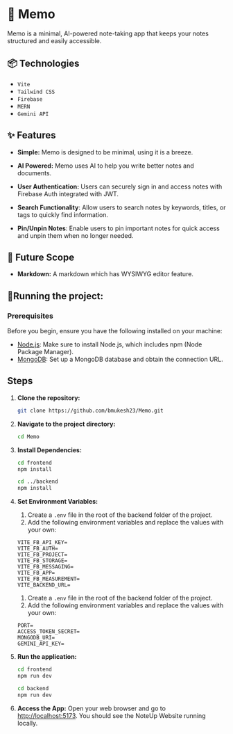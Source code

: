 # 🫧 Memo
Memo is a minimal, AI-powered note-taking app that keeps your notes structured and easily accessible.

## 📦 Technologies

- `Vite`
- `Tailwind CSS`
- `Firebase`
- `MERN`
- `Gemini API`

## ✨ Features

- **Simple:** Memo is designed to be minimal, using it is a breeze.

- **AI Powered:** Memo uses AI to help you write better notes and documents.

- **User Authentication:** Users can securely sign in and access notes with Firebase Auth integrated with JWT.

- **Search Functionality**: Allow users to search notes by keywords, titles, or tags to quickly find information.

- **Pin/Unpin Notes**: Enable users to pin important notes for quick access and unpin them when no longer needed.

## 💭 Future Scope
- **Markdown:** A markdown which has WYSIWYG editor feature.

## 🚦Running the project:

### Prerequisites

Before you begin, ensure you have the following installed on your machine:

- [Node.js](https://nodejs.org/): Make sure to install Node.js, which includes npm (Node Package Manager).
- [MongoDB](https://www.mongodb.com/try/download/community): Set up a MongoDB database and obtain the connection URL.

## Steps

1. **Clone the repository:**
    ```bash
    git clone https://github.com/bmukesh23/Memo.git
    ```

2. **Navigate to the project directory:**
    ```bash
    cd Memo
    ```

3. **Install Dependencies:**
    ```bash
    cd frontend
    npm install
    ```

    ```bash
    cd ../backend
    npm install
    ```

4. **Set Environment Variables:**
    1. Create a `.env` file in the root of the backend folder of the project.
    2. Add the following environment variables and replace the values with your own:

    ```env
    VITE_FB_API_KEY=
    VITE_FB_AUTH=
    VITE_FB_PROJECT=
    VITE_FB_STORAGE=
    VITE_FB_MESSAGING=
    VITE_FB_APP=
    VITE_FB_MEASUREMENT=
    VITE_BACKEND_URL=
    ```

    1. Create a `.env` file in the root of the backend folder of the project.
    2. Add the following environment variables and replace the values with your own:

    ```env
    PORT=
    ACCESS_TOKEN_SECRET=
    MONGODB_URI=
    GEMINI_API_KEY=
    ```

5. **Run the application:**
    ```bash
    cd frontend
    npm run dev
    ```

    ```bash
    cd backend
    npm run dev
    ```

6. **Access the App:**
     Open your web browser and go to [http://localhost:5173](http://localhost:5173). You should see the NoteUp Website running locally.